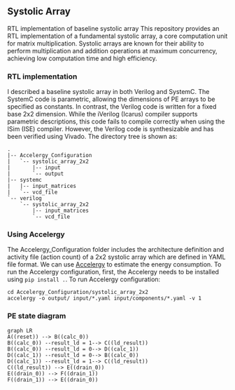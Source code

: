 ## Systolic Array 
RTL implementation of baseline systolic array
This repository provides an RTL implementation of a fundamental systolic array, a core computation unit for matrix multiplication. Systolic arrays are known for their ability to perform multiplication and addition operations at maximum concurrency, achieving low computation time and high efficiency.

### RTL implementation
I described a baseline systolic array in both Verilog and SystemC. The SystemC code is parametric, allowing the dimensions of PE arrays to be specified as constants. In contrast, the Verilog code is written for a fixed base 2x2 dimension. While the iVerilog (Icarus) compiler supports parametric descriptions, this code fails to compile correctly when using the ISim (ISE) compiler. However, the Verilog code is synthesizable and has been verified using Vivado.
The directory tree is shown as:
```
.
|-- Accelergy_Configuration
|   `-- systolic_array_2x2
|       |-- input
|       `-- output
|-- systemc
|   |-- input_matrices
|   `-- vcd_file
`-- verilog
    `-- systolic_array_2x2
        |-- input_matrices
        `-- vcd_file
```
### Using Accelergy
The Accelergy_Configuration folder includes the architecture definition and activity file (action count) of a 2x2 systolic array which are defined in YAML file format. We can use [Accelergy](https://accelergy.mit.edu/) to estimate the energy consumption. To run the Accelergy configuration, first, the Accelergy needs to be installed using `pip install .`. To run Accelergy configuration:
```
cd Accelergy_Configuration/systolic_array_2x2
accelergy -o output/ input/*.yaml input/components/*.yaml -v 1
```

### PE state diagram
``` mermaid
graph LR
A((reset)) --> B((calc_0))
B((calc_0)) --result_ld = 1--> C((ld_result))
B((calc_0)) --result_ld = 0--> D((calc_1))
D((calc_1)) --result_ld = 0--> B((calc_0))
D((calc_1)) --result_ld = 1--> C((ld_result))
C((ld_result)) --> E((drain_0))
E((drain_0)) --> F((drain_1))
F((drain_1)) --> E((drain_0))
```
